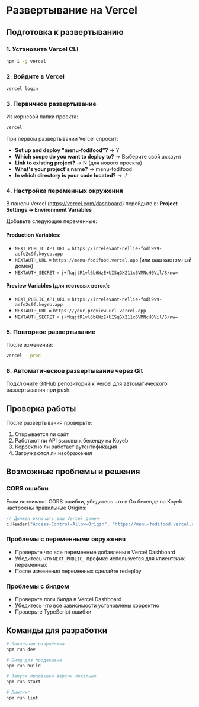 # Развертывание на Vercel

## Подготовка к развертыванию

### 1. Установите Vercel CLI
```bash
npm i -g vercel
```

### 2. Войдите в Vercel
```bash
vercel login
```

### 3. Первичное развертывание
Из корневой папки проекта:
```bash
vercel
```

При первом развертывании Vercel спросит:
- **Set up and deploy "menu-fodifood"?** → Y
- **Which scope do you want to deploy to?** → Выберите свой аккаунт
- **Link to existing project?** → N (для нового проекта)
- **What's your project's name?** → menu-fodifood
- **In which directory is your code located?** → ./

### 4. Настройка переменных окружения

В панели Vercel (https://vercel.com/dashboard) перейдите в:
**Project Settings → Environment Variables**

Добавьте следующие переменные:

#### Production Variables:
- `NEXT_PUBLIC_API_URL` = `https://irrelevant-nellie-fodi999-aefe2c9f.koyeb.app`
- `NEXTAUTH_URL` = `https://menu-fodifood.vercel.app` (или ваш кастомный домен)
- `NEXTAUTH_SECRET` = `j+fkqjtR1vl6b6WzE+UISqGX211x6VMNcH0Vil/S/nw=`

#### Preview Variables (для тестовых веток):
- `NEXT_PUBLIC_API_URL` = `https://irrelevant-nellie-fodi999-aefe2c9f.koyeb.app`
- `NEXTAUTH_URL` = `https://your-preview-url.vercel.app`
- `NEXTAUTH_SECRET` = `j+fkqjtR1vl6b6WzE+UISqGX211x6VMNcH0Vil/S/nw=`

### 5. Повторное развертывание
После изменений:
```bash
vercel --prod
```

### 6. Автоматическое развертывание через Git
Подключите GitHub репозиторий к Vercel для автоматического развертывания при push.

## Проверка работы

После развертывания проверьте:
1. Открывается ли сайт
2. Работают ли API вызовы к бекенду на Koyeb
3. Корректно ли работает аутентификация
4. Загружаются ли изображения

## Возможные проблемы и решения

### CORS ошибки
Если возникают CORS ошибки, убедитесь что в Go бекенде на Koyeb настроены правильные Origins:
```go
// Должен включать ваш Vercel домен
c.Header("Access-Control-Allow-Origin", "https://menu-fodifood.vercel.app")
```

### Проблемы с переменными окружения
- Проверьте что все переменные добавлены в Vercel Dashboard
- Убедитесь что `NEXT_PUBLIC_` префикс используется для клиентских переменных
- После изменения переменных сделайте redeploy

### Проблемы с билдом
- Проверьте логи билда в Vercel Dashboard
- Убедитесь что все зависимости установлены корректно
- Проверьте TypeScript ошибки

## Команды для разработки

```bash
# Локальная разработка
npm run dev

# Билд для продакшена
npm run build

# Запуск продакшен версии локально
npm run start

# Линтинг
npm run lint
```
